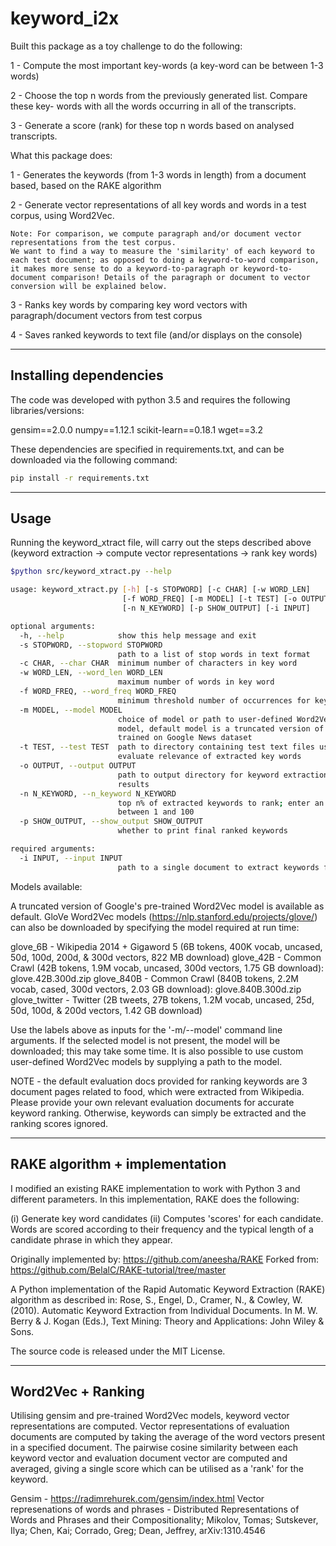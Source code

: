 # keyword_i2x

Built this package as a toy challenge to do the following:

1 - Compute the most important key-words (a key-word can be between 1-3 words)

2 - Choose the top n words from the previously generated list. Compare these key- words with all the words occurring in all of the transcripts.

3 - Generate a score (rank) for these top n words based on analysed transcripts.

What this package does:

1 - Generates the keywords (from 1-3 words in length) from a document based, based on the RAKE algorithm

2 - Generate vector representations of all key words and words in a test corpus, using Word2Vec.

    Note: For comparison, we compute paragraph and/or document vector representations from the test corpus. 
    We want to find a way to measure the 'similarity' of each keyword to each test document; as opposed to doing a keyword-to-word comparison,
    it makes more sense to do a keyword-to-paragraph or keyword-to-document comparison! Details of the paragraph or document to vector conversion will be explained below.

3 - Ranks key words by comparing key word vectors with paragraph/document vectors from test corpus

4 - Saves ranked keywords to text file (and/or displays on the console)
    
    
---  ---  ---  ---  ---  ---
## Installing dependencies

The code was developed with python 3.5 and requires the following libraries/versions:

gensim==2.0.0
numpy==1.12.1
scikit-learn==0.18.1
wget==3.2

These dependencies are specified in requirements.txt, and can be downloaded via the following command:

```bash
pip install -r requirements.txt
```
---  ---  ---  ---  ---  ---

## Usage

Running the keyword_xtract file, will carry out the steps described above (keyword extraction -> compute vector representations -> rank key words)

```bash
$python src/keyword_xtract.py --help

usage: keyword_xtract.py [-h] [-s STOPWORD] [-c CHAR] [-w WORD_LEN]
                         [-f WORD_FREQ] [-m MODEL] [-t TEST] [-o OUTPUT]
                         [-n N_KEYWORD] [-p SHOW_OUTPUT] [-i INPUT]

optional arguments:
  -h, --help            show this help message and exit
  -s STOPWORD, --stopword STOPWORD
                        path to a list of stop words in text format
  -c CHAR, --char CHAR  minimum number of characters in key word
  -w WORD_LEN, --word_len WORD_LEN
                        maximum number of words in key word
  -f WORD_FREQ, --word_freq WORD_FREQ
                        minimum threshold number of occurrences for key word
  -m MODEL, --model MODEL
                        choice of model or path to user-defined Word2Vec
                        model, default model is a truncated version of model
                        trained on Google News dataset
  -t TEST, --test TEST  path to directory containing test text files used to
                        evaluate relevance of extracted key words
  -o OUTPUT, --output OUTPUT
                        path to output directory for keyword extraction
                        results
  -n N_KEYWORD, --n_keyword N_KEYWORD
                        top n% of extracted keywords to rank; enter an integer
                        between 1 and 100
  -p SHOW_OUTPUT, --show_output SHOW_OUTPUT
                        whether to print final ranked keywords

required arguments:
  -i INPUT, --input INPUT
                        path to a single document to extract keywords from
```

Models available:

A truncated version of Google's pre-trained Word2Vec model is available as default. GloVe Word2Vec models (https://nlp.stanford.edu/projects/glove/) can also be downloaded by specifying the model required at run time:

glove_6B - Wikipedia 2014 + Gigaword 5 (6B tokens, 400K vocab, uncased, 50d, 100d, 200d, & 300d vectors, 822 MB download)
glove_42B - Common Crawl (42B tokens, 1.9M vocab, uncased, 300d vectors, 1.75 GB download): glove.42B.300d.zip
glove_840B - Common Crawl (840B tokens, 2.2M vocab, cased, 300d vectors, 2.03 GB download): glove.840B.300d.zip
glove_twitter - Twitter (2B tweets, 27B tokens, 1.2M vocab, uncased, 25d, 50d, 100d, & 200d vectors, 1.42 GB download)

Use the labels above as inputs for the '-m/--model' command line arguments. If the selected model is not present, the model will be downloaded; this may take some time. It is also possible to use custom user-defined Word2Vec models by supplying a path to the model.

NOTE - the default evaluation docs provided for ranking keywords are 3 document pages related to food, which were extracted from Wikipedia. Please provide your own relevant evaluation documents for accurate keyword ranking. Otherwise, keywords can simply be extracted and the ranking scores ignored.

---  ---  ---  ---  ---  ---

## RAKE algorithm + implementation

I modified an existing RAKE implementation to work with Python 3 and different parameters. In this implementation, RAKE does the following:

(i) Generate key word candidates
(ii) Computes 'scores' for each candidate. Words are scored according to their frequency and the typical length of a candidate phrase in which they appear.

Originally implemented by: https://github.com/aneesha/RAKE
Forked from: https://github.com/BelalC/RAKE-tutorial/tree/master

A Python implementation of the Rapid Automatic Keyword Extraction (RAKE) algorithm as described in: 
Rose, S., Engel, D., Cramer, N., & Cowley, W. (2010). Automatic Keyword Extraction from Individual Documents. In M. W. Berry & J. Kogan (Eds.), Text Mining: Theory and Applications: John Wiley & Sons.

The source code is released under the MIT License.

---  ---  ---  ---  ---  ---

## Word2Vec + Ranking

Utilising gensim and pre-trained Word2Vec models, keyword vector representations are computed. Vector representations of evaluation documents are computed by taking the average of the word vectors present in a specified document. The pairwise cosine similarity between each keyword vector and evaluation document vector are computed and averaged, giving a single score which can be utilised as a 'rank' for the keyword.

	
Gensim - https://radimrehurek.com/gensim/index.html
Vector represenations of words and phrases - Distributed Representations of Words and Phrases and their Compositionality; Mikolov, Tomas; Sutskever, Ilya; Chen, Kai; Corrado, Greg; Dean, Jeffrey, arXiv:1310.4546

